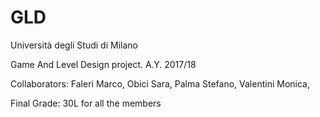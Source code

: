 # GLD
Università degli Studi di Milano

Game And Level Design project.
A.Y. 2017/18

Collaborators:
Faleri Marco,
Obici Sara,
Palma Stefano,
Valentini Monica,

Final Grade: 30L for all the members
